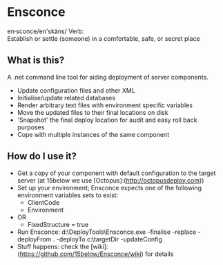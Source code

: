 Ensconce
========

en·sconce/en'skäns/
Verb:	
Establish or settle (someone) in a comfortable, safe, or secret place

What is this?
-------------

A .net command line tool for aiding deployment of server components.

* Update configuration files and other XML
* Initialise/update related databases
* Render arbitrary text files with environment specific variables
* Move the updated files to their final locations on disk
* 'Snapshot' the final deploy location for audit and easy roll back purposes
* Cope with multiple instances of the same component

How do I use it?
----------------

* Get a copy of your component with default configuration to the target server (at 15below we use [Octopus]:(http://octopusdeploy.com))
* Set up your environment; Ensconce expects one of the following environment variables sets to exist:
	* ClientCode
	* Environment
* OR
	* FixedStructure = true
* Run Ensconce:
	d:\DeployTools\Ensconce.exe -finalise -replace -deployFrom . -deployTo c:\targetDir -updateConfig
* Stuff happens: check the [wiki]:(https://github.com/15below/Ensconce/wiki) for details